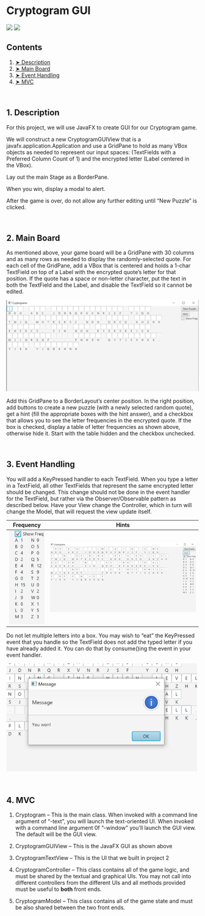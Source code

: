 # Cryptogram GUI

![](https://img.shields.io/badge/jdk-1.8-brightgreen)
![](https://img.shields.io/badge/JavaFX-blue)

<!-- TABLE OF CONTENTS -->
<h2 id="table-of-contents">Contents</h2>
  <ol>
    <li><a href="#desc"> ➤ Description</a></li>
    <li><a href="#board"> ➤ Main Board</a></li>
    <li><a href="#event"> ➤ Event Handling</a></li>
    <li><a href="#mvc"> ➤ MVC</a></li>
  </ol>
<br>

<h2 id="desc"> 1. Description</h2>
<p>
For this project, we will use JavaFX to create GUI for our Cryptogram game.

We will construct a new CryptogramGUIView that is a
javafx.application.Application and use a GridPane to hold as many VBox objects
as needed to represent our input spaces: (TextFields with a Preferred Column
Count of 1) and the encrypted letter (Label centered in the VBox).

Lay out the main Stage as a BorderPane.

When you win, display a modal to alert.

After the game is over, do not allow any further editing until “New Puzzle” is
clicked.
</p>
<br>
<h2 id="board"> 2. Main Board</h2>
<p>
As mentioned above, your game board will be a GridPane with 30 columns and as
many rows as needed to display the randomly-selected quote. For each cell of the
GridPane, add a VBox that is centered and holds a 1-char TextField on top of a
Label with the encrypted quote’s letter for that position. If the quote has a
space or non-letter character, put the text in both the TextField and the Label,
and disable the TextField so it cannot be edited.
</p>
<p>
<img src="./Screenshots/board.png" width="700">
</p>
<p>
Add this GridPane to a BorderLayout’s center position. In the right position,
add buttons to create a new puzzle (with a newly selected random quote), get a
hint (fill the appropriate boxes with the hint answer), and a checkbox that
allows you to see the letter frequencies in the encrypted quote. If the box is
checked, display a table of letter frequencies as shown above, otherwise hide
it. Start with the table hidden and the checkbox unchecked.
</p>


<br>
<h2 id="event"> 3. Event Handling</h2>
<p>
You will add a KeyPressed handler to each TextField. When you type a letter in a
TextField, all other TextFields that represent the same encrypted letter should
be changed. This change should not be done in the event handler for the
TextField, but rather via the Observer/Observable pattern as described below.
Have your View change the Controller, which in turn will change the Model, that
will request the view update itself.
</p>

| Frequency | Hints |
|:----------:|:----------:|
| <img src="./Screenshots/freq.png" width="100"> | <img src="./Screenshots/hint.png" width="500"> |

<p>
Do not let multiple letters into a box. You may wish to “eat” the KeyPressed
event that you handle so the TextField does not add the typed letter if you have
already added it. You can do that by consume()ing the event in your event
handler.
</p>
<p>
<img src="./Screenshots/win.png" width="500">
</p>

<br>
<h2 id="mvc"> 4. MVC</h2>
<p>

1.  Cryptogram – This is the main class. When invoked with a command line
    argument of “-text”, you will launch the text-oriented UI. When invoked with
    a command line argument 0f “-window” you’ll launch the GUI view. The default
    will be the GUI view.

2.  CryptogramGUIView – This is the JavaFX GUI as shown above

3.  CryptogramTextView – This is the UI that we built in project 2

4.  CryptogramController – This class contains all of the game logic, and must
    be shared by the textual and graphical UIs. You may not call into different
    controllers from the different UIs and all methods provided must be useful
    to **both** front ends.

5.  CryptogramModel – This class contains all of the game state and must be also
    shared between the two front ends.
</p>


<br>
<br>
